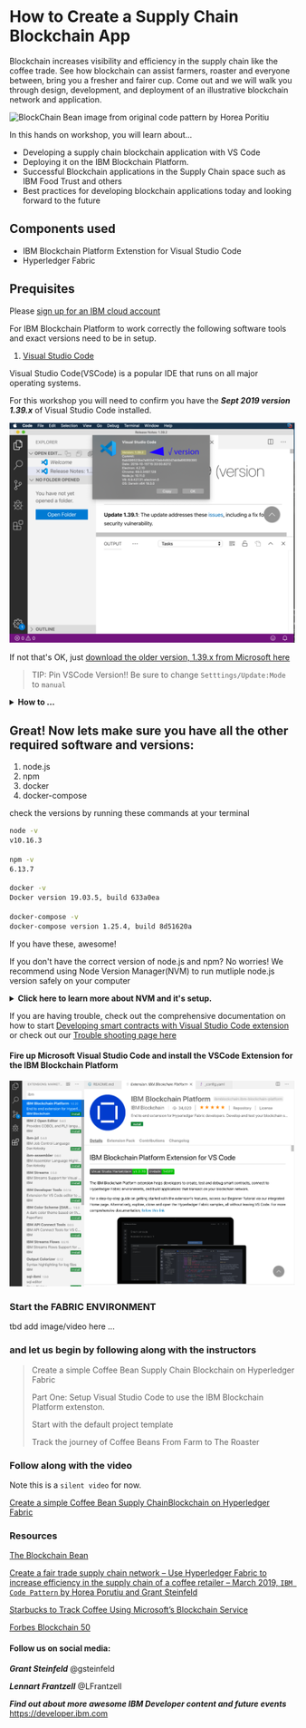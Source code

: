 # How to Create a Supply Chain Blockchain App

Blockchain increases visibility and efficiency in the supply chain like the coffee trade. See how blockchain can assist farmers, roaster and everyone between, bring you a fresher and fairer cup. Come out and we will walk you through design, development, and deployment of an illustrative blockchain network and application.

![BlockChain Bean image from original code pattern by Horea Poritiu](https://github.com/IBM/blockchainbean2/blob/master/docs/bean.png)

In this hands on workshop, you will learn about...

- Developing a supply chain blockchain application with VS Code
- Deploying it on the IBM Blockchain Platform.
- Successful Blockchain applications in the Supply Chain space such as IBM Food Trust and others
- Best practices for developing blockchain applications today and looking forward to the future


## Components used
* IBM Blockchain Platform Extenstion for Visual Studio Code
* Hyperledger Fabric

## Prequisites

Please [sign up for an IBM cloud account](https://ibm.biz/BdqRMt)

For IBM Blockchain Platform to work correctly the following software tools and exact versions need to be in setup.

1. [Visual Studio Code](https://code.visualstudio.com/) 

Visual Studio Code(VSCode) is a popular IDE that runs on all major operating systems.

For this workshop you will need to confirm you have the  ***Sept 2019 version 1.39.x***  of Visual Studio Code installed.

![correct version](images/vscode-v1.39.2.png)

If not that's OK, just 
[download the older version, 1.39.x from Microsoft here](https://code.visualstudio.com/updates/v1_39)

> TIP: Pin VSCode Version!! Be sure to change `Setttings/Update:Mode` to `manual`
<details><summary><strong>How to ...</strong></summary>
Pin this version for the duration of this workshop/blockchain discovery untill stable release of ecosystem is availible. ( otherwise each vscode restart will update vscode!)
it 
![v1.39.2 pinned manually in settups/updates](images/vscode-pin-to-v1.39.png)

</details>



## Great!  Now lets make sure you have all the other required software and versions:

1. node.js
1. npm
1. docker
1. docker-compose

check the versions by running these commands at your terminal

```bash
node -v
v10.16.3

npm -v
6.13.7

docker -v
Docker version 19.03.5, build 633a0ea

docker-compose -v
docker-compose version 1.25.4, build 8d51620a

```
If you have these, awesome!  

If you don't have the correct version of node.js and npm? No worries! We recommend using Node Version Manager(NVM) to run mutliple node.js version safely on your computer

<details><summary><strong> Click here to learn more about NVM and it's setup.</strong></summary>
>Follow the simple [NVM install docs here](https://github.com/nvm-sh/nvm)
</details>

If you are having trouble, check out the comprehensive documentation on how to start  [Developing smart contracts with Visual Studio Code extension](https://cloud.ibm.com/docs/services/blockchain/howto?topic=blockchain-develop-vscode) or check out our [Trouble shooting page here](./TROUBLE-SHOOTING.md)

#### Fire up Microsoft Visual Studio Code and install the VSCode Extension for the IBM Blockchain Platform

![Installing the IBM Blockchaing Platform Ext for VSCode](images/vscode-installing-IBM-Blockchain-platform-ext.png)


### Start the FABRIC ENVIRONMENT 
tbd add image/video here ...

### and let us begin by following along with the instructors


>Create a simple Coffee Bean Supply Chain
Blockchain on Hyperledger Fabric 
>
>Part One: Setup Visual Studio Code to use the
IBM Blockchain Platform extenston.
>
>Start with the default project template
>
>Track the journey of Coffee Beans
From Farm to The Roaster 

### Follow along with the video 
Note this is a `silent video` for now.

[Create a simple Coffee Bean Supply ChainBlockchain on Hyperledger Fabric](https://youtu.be/5b7awLi93-E)


### Resources
[The Blockchain Bean](https://www.ibm.com/thought-leadership/blockchainbean/)

[Create a fair trade supply chain network – Use Hyperledger Fabric to increase efficiency in the supply chain of a coffee retailer – March 2019, `IBM Code Pattern` by Horea Porutiu and Grant Steinfeld](https://developer.ibm.com/patterns/coffee-supply-chain-network-hyperledger-fabric-blockchain-2/)

[Starbucks to Track Coffee Using Microsoft’s Blockchain Service](https://www.coindesk.com/starbucks-to-track-coffee-using-microsofts-blockchain-service)

[Forbes Blockchain 50](
https://www.forbes.com/sites/michaeldelcastillo/2020/02/19/blockchain-50/?linkId=82815201#5188e7877553)



#### Follow us on social media:

***Grant Steinfeld*** @gsteinfeld

***Lennart Frantzell*** @LFrantzell 

***Find out about more awesome IBM Developer content and future events*** https://developer.ibm.com


